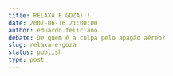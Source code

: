```yaml
---
title: RELAXA E GOZA!!!
date: 2007-06-16 21:00:00
author: eduardo.feliciano
debate: De quem é a culpa pelo apagão aéreo?
slug: relaxa-e-goza
status: publish 
type: post
---
```



